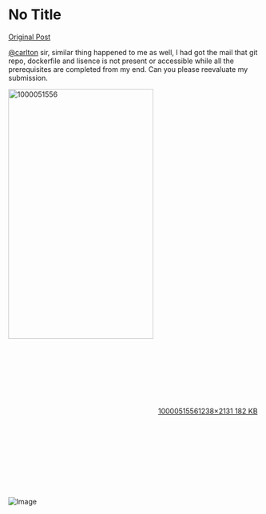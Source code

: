 # No Title

[Original Post](https://discourse.onlinedegree.iitm.ac.in/t/171141/242)

<p><a class="mention" href="/u/carlton">@carlton</a> sir, similar thing happened to me as well, I had got the mail that git repo, dockerfile and lisence is not present or accessible while all the prerequisites are completed from my end. Can you please reevaluate my submission.<br>
<div class="lightbox-wrapper"><a class="lightbox" href="https://europe1.discourse-cdn.com/flex013/uploads/iitm/original/3X/e/a/eab711c7e3854b0163bab1970630905785492718.jpeg" data-download-href="/uploads/short-url/xunX3JZhHo3tnY4NZHV2dUWiaUg.jpeg?dl=1" title="1000051556" rel="noopener nofollow ugc"><img src="https://europe1.discourse-cdn.com/flex013/uploads/iitm/optimized/3X/e/a/eab711c7e3854b0163bab1970630905785492718_2_290x500.jpeg" alt="1000051556" data-base62-sha1="xunX3JZhHo3tnY4NZHV2dUWiaUg" width="290" height="500" srcset="https://europe1.discourse-cdn.com/flex013/uploads/iitm/optimized/3X/e/a/eab711c7e3854b0163bab1970630905785492718_2_290x500.jpeg, https://europe1.discourse-cdn.com/flex013/uploads/iitm/optimized/3X/e/a/eab711c7e3854b0163bab1970630905785492718_2_435x750.jpeg 1.5x, https://europe1.discourse-cdn.com/flex013/uploads/iitm/optimized/3X/e/a/eab711c7e3854b0163bab1970630905785492718_2_580x1000.jpeg 2x" data-dominant-color="EAE4E2"><div class="meta"><svg class="fa d-icon d-icon-far-image svg-icon" aria-hidden="true"><use href="#far-image"></use></svg><span class="filename">1000051556</span><span class="informations">1238×2131 182 KB</span><svg class="fa d-icon d-icon-discourse-expand svg-icon" aria-hidden="true"><use href="#discourse-expand"></use></svg></div></a></div></p>

![Image](https://europe1.discourse-cdn.com/flex013/uploads/iitm/optimized/3X/e/a/eab711c7e3854b0163bab1970630905785492718_2_290x500.jpeg)